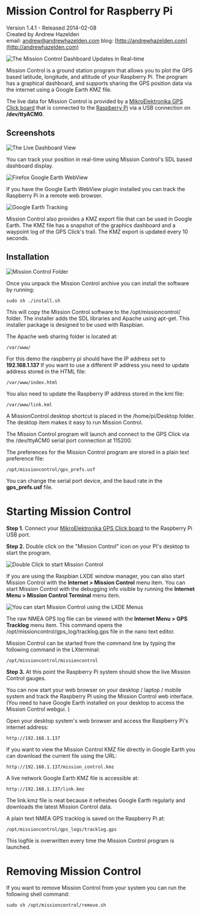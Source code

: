 # Mission Control for Raspberry Pi #
Version 1.4.1 - Released 2014-02-08  
Created by Andrew Hazelden   
email: [andrew@andrewhazelden.com](mailto:andrew@andrewhazelden.com)  blog: [http://andrewhazelden.com](http://andrewhazelden.com)


![The Mission Control Dashboard Updates in Real-time](screenshots/dashboard.png)

Mission Control is a ground station program that allows you to plot the GPS based latitude, longitude, and altitude of your Raspberry Pi. The program has a graphical dashboard, and supports sharing the GPS position data via the internet using a Google Earth KMZ file. 

The live data for Mission Control is provided by a [MikroElektronika GPS Click board](http://www.mikroe.com/click/gps/ "GPS Click") that is connected to the [Raspberry Pi](http://www.raspberrypi.org/faqs "Raspberry Pi") via a USB connection on **/dev/ttyACM0**.

## Screenshots ##
![The Live Dashboard View](screenshots/mission_control_raspbian.png)  

You can track your position in real-time using Mission Control's SDL based dashboard display.

![Firefox Google Earth WebView](screenshots/firefox.png)  

If you have the Google Earth WebView plugin installed you can track the Raspberry Pi in a remote web browser.

![Google Earth Tracking](screenshots/google-earth.png)  

Mission Control also provides a KMZ export file that can be used in Google Earth. The KMZ file has a snapshot of the graphics dashboard and a waypoint log of the GPS Click's trail. The KMZ export is updated every 10 seconds.


## Installation ##

![Mission Control Folder](screenshots/program_folder.png)  

Once you unpack the Mission Control archive  you can install the software by running:  

    sudo sh ./install.sh  

This will copy the Mission Control software to the /opt/missioncontrol/ folder. The installer adds the SDL libraries and Apache using apt-get. This installer package is designed to be used with Raspbian.

The Apache web sharing folder is located at:

    /var/www/  

For this demo the raspberry pi should have the IP address set to **192.168.1.137** If you want to use a different IP address you need to update address stored in the HTML file:  

    /var/www/index.html  
    
You also need to update the Raspberry IP address stored in the kml file:

    /var/www/link.kml

A MissionControl.desktop shortcut is placed in the /home/pi/Desktop folder. The desktop item makes it easy to run Mission Control. 

The Mission Control program will launch and connect to the GPS Click via the /dev/ttyACM0 serial port connection at 115200.

The preferences for the Mission Control program are stored in a plain text preference file:  

    /opt/missioncontrol/gps_prefs.usf  

You can change the serial port device, and the baud rate in the **gps_prefs.usf** file.

# Starting Mission Control #

**Step 1.** Connect your [MikroElektronika GPS Click board](http://www.mikroe.com/click/gps/ "GPS Click") to the Raspberry Pi USB port.

**Step 2.** Double click on the "Mission Control" icon on your PI's desktop to start the program.

![Double Click to start Mission Control](screenshots/desktop_link.png)  

If you are using the Raspbian LXDE window manager, you can also start Mission Control with the **Internet > Mission Control** menu item. You can start Mission Control with the debugging info visible by running the **Internet Menu > Mission Control Terminal** menu item.

![You can start Mission Control using the LXDE Menus](screenshots/menu-items.png)  

The raw NMEA GPS log file can be viewed with the **Internet Menu > GPS Tracklog** menu item. This command opens the /opt/missioncontrol/gps_log/tracklog.gps file in the nano text editor.

Mission Control can be started from the command line by typing the following command in the LXterminal:   

    /opt/missioncontrol/missioncontrol  

**Step 3.** At this point the Raspberry Pi system should show the live Mission Control gauges. 

You can now start your web browser on your desktop / laptop / mobile system and track the Raspberry PI using the Mission Control web interface. (You need to have Google Earth installed on your desktop to access the Mission Control webgui. )

Open your desktop system's web browser and access the Raspberry Pi's internet address:    

    http://192.168.1.137

If you want to view the Mission Control KMZ file directly in Google Earth you can download the current file using the URL:
    
    http://192.168.1.137/mission_control.kmz

A live network Google Earth KMZ file is accessible at:

    http://192.168.1.137/link.kmz


The link.kmz file is neat because it refreshes Google Earth regularly and downloads the latest Mission Control data.


A plain text NMEA GPS tracklog is saved on the Raspberry Pi at:  

    /opt/missioncontrol/gps_logs/tracklog.gps

This logfile is overwritten every time the Mission Control program is launched.


# Removing Mission Control #

If you want to remove Mission Control from your system you can run the following shell command:

    sudo sh /opt/missioncontrol/remove.sh



